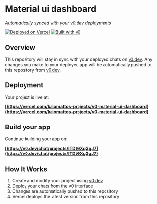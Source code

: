 # Material ui dashboard

*Automatically synced with your [v0.dev](https://v0.dev) deployments*

[![Deployed on Vercel](https://img.shields.io/badge/Deployed%20on-Vercel-black?style=for-the-badge&logo=vercel)](https://vercel.com/kaiomattos-projects/v0-material-ui-dashboard)
[![Built with v0](https://img.shields.io/badge/Built%20with-v0.dev-black?style=for-the-badge)](https://v0.dev/chat/projects/lTDtGXg3gJ7)

## Overview

This repository will stay in sync with your deployed chats on [v0.dev](https://v0.dev).
Any changes you make to your deployed app will be automatically pushed to this repository from [v0.dev](https://v0.dev).

## Deployment

Your project is live at:

**[https://vercel.com/kaiomattos-projects/v0-material-ui-dashboard](https://vercel.com/kaiomattos-projects/v0-material-ui-dashboard)**

## Build your app

Continue building your app on:

**[https://v0.dev/chat/projects/lTDtGXg3gJ7](https://v0.dev/chat/projects/lTDtGXg3gJ7)**

## How It Works

1. Create and modify your project using [v0.dev](https://v0.dev)
2. Deploy your chats from the v0 interface
3. Changes are automatically pushed to this repository
4. Vercel deploys the latest version from this repository